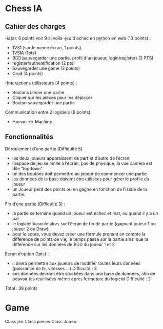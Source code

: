 # Chess IA

## Cahier des charges

-ia(s): 6 points voir 9 si voila
-jeu d'echec en python en web (13 points) :

- 1VS1 (sur le meme écran, 1 points)
- 1VSIA (1pts)
- BDD(sauvegarder une partie, profil d'un joueur, login/register) (3 PTS)
- register/authentification (2 pts)
- Sauvegarder une game (2 points)
- Crud (4 points)

-Interactions utilisateurs (4 points) :

- Boutons lancer une partie
- Cliquer sur les pieces pour les déplacer
- Bouton sauvegarder une partie

Communication entre 2 logiciels (6 points)

- Human <-> Machine

## Fonctionnalités

Déroulement d’une partie (Difficulté 5)

- les deux joueurs apparaissent de part et d’autre de l’écran
- l’espace de jeu se limite à l’écran, pas de physique, la vue caméra est dite “topdown”
- un des boutons doit permettre au joueur de commencer une partie
- les données de la base doivent être utilisées pour gérer le profile du joueur
- un Joueur perd des points ou en gagne en fonction de l'issue de la partie.

Fin d’une partie (Difficulté 3) :

- la partie se termine quand un joueur est échec et mat, ou quand il y a un pat
- le logiciel bascule alors sur l’écran de fin de partie (gagnant joueur 1 ou joueur 2 ou Draw)
- pour le score, vous devez créer une formule prenant en compte la différence de points de vie, le temps passé sur la partie ainsi que la différence sur les données de BDD du joueur 1 et 2

Ecran d’option (1pts) :

- il devra permettre aux joueurs de modifier toutes leurs données (puissance de tir, vitesses ...) Difficulté : 3
- ces données devront être stockées dans une base de données, afin de pouvoir les réutilisées même après fermeture du logiciel Difficulté : 2

Total : 38 points

# Game

Class jeu
Class pieces
Class Joueur
